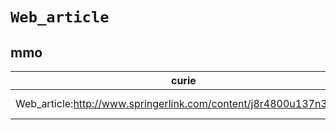 # `Web_article`
## mmo
| curie                                                             |   usages | nodes                                                                                                           |
|-------------------------------------------------------------------|----------|-----------------------------------------------------------------------------------------------------------------|
| Web_article:http://www.springerlink.com/content/j8r4800u137n37gw/ |        1 | [http://purl.obolibrary.org/obo/MMO:0000301](https://bioregistry.io/http://purl.obolibrary.org/obo/MMO:0000301) |
